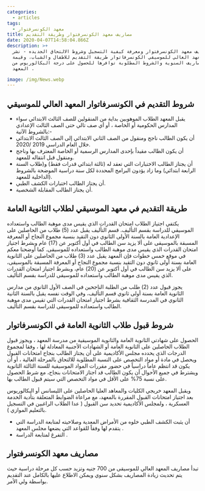 ```yaml
---
categories:
  - articles
tags:
  - معهد الكونسرفتوار
title: مصاريف معهد الكونسرفتوار وطريقة التقديم
date: 2020-04-07T14:58:04.866Z
description: >+
  مصاريف معهد الكونسرفتوار ومعرفة كيفية التسجيل وشروط الالتحاق الجديده - نشر
  المعهد العالي للموسيقي الكونسرفاتوار طريقة التقديم للاطفال والشباب، وقيمة
  المصاريف السنوية والشروط المطلوبة توافرها للحصول على درجة البكالوريوس من
  المعهد .

image: /img/News.webp
---
```

<!--StartFragment-->

## شروط التقديم في الكونسرفاتوار المعهد العالي للموسيقي

* يقبل المعهد الطلاب الموهوبين بداية من المنقولين للصف الثالث الابتدائي سواء المدارس الحكومية أو الخاصة ، أو أي صف تالي حتى الصف الثالث الإعدادي بالشروط الآتية:-
* أن يكون الطالب ناجح ومنقول من الصف الثاني الابتدائي إلى الصف الثالث الابتدائي خلال العام الدراسي 2019 /2020.
* أن يكون الطالب مقيداً بإحدى المدارس الرسمية أو الخاصة المعترف بها وناجح ومنقول قبل انتقاله للمعهد.
* أن يجتاز الطالب الاختبارات التي تعقد له (ثالثة ابتدائي قدرات فقط) و(طلاب السنة الرابعة ابتدائي) وما زاد يؤدون البرامج المحددة لكل سنة دراسية الموضحة بالشروط الداخلية للمعهد).
* أن يجتاز الطالب اختبارات الكشف الطبي.
* أن يجتاز الطالب المقابلة الشخصية.

<!--EndFragment-->

<!--StartFragment-->

## طريقة التقديم في معهد الموسيقي لطلاب الثانوية العامة

يكتفي اجتياز الطلاب امتحان القدرات الذي يقيس مدى موهبة الطالب واستعداده الموسيقي للدراسة بقسم التأليف. قسم التأليف يقبل عدد (5) طلاب من الحاصلين على الإعدادية العامة بالسنة الأولى الثانوي دون التقيد بنسبة مجموع النجاح أو المعرفة المسبقة بالموسيقى على ألا يزيد سن الطالب في أول أكتوبر عن (17) عام وبشرط اجتياز امتحان القدرات الذي يقيس مدى موهبة الطالب واستعداده للموسيقى. كما أوضحنا معكم في موقع خمس خطوات فإن المعهد يقبل عدد (3) طلاب من الحاصلين على الثانوية العامة بسنة أولى ثانوي دون التقيد بنسبة مجموع النجاح أو المعرفة المسبقة بالموسيقى، على ألا يزيد سن الطالب في أول أكتوبر عن (20) عام، وبشرط اجتياز امتحان القدرات الذي يقيس مدى موهبة الطالب واستعداده للموسيقى للدراسة بقسم التأليف.

يجوز قبول عدد (2) طلب من الطلبة الناجحين في الصف الأول الثانوي من مدارس الثانوية العامة بسنة أولى ثانوي قسم التأليف، وفي الوقت نفسه يقبل بالسنة الثانية الثانوي في المدرسة الثقافية بشرط اجتياز امتحان القدرات التي تقيس مدى موهبة الطالب واستعداده للموسيقى للدراسة بقسم التأليف.

## شروط قبول طلاب الثانوية العامة في الكونسرفاتوار

الحصول على شهادتي الثانوية العامة والثانوية الموسيقية من مدرسة المعهد ، ويجوز قبول الطلاب الحاصلين على الثانوية العامة أو الشهادات الأجنبية المعادلة لها ، وفقا لمجموع الدرجات الذى يحدده مجلس الأكاديمية على أن يجتاز الطالب بنجاح امتحانات القبول ويحصل في مادة أو مواد التخصص على النسبة المطلوبة للالتحاق بالمرحلة العالية ، أو أن يكون قد انتظم عاماً دراسياً في حضور مقررات المواد الموسيقية للسنة الثالثة الثانوية ويشترط في جميع الأحوال أن يكون الطالب قد اجتاز الامتحانات بنجاح، مع شرط الحصول على نسبة 75% على الأقل في مواد التخصص التي سيتم قبول الطالب بها.

ويقبل المعهد خريجي الكليات والمعاهد العليا الحاصلين على الليسانس أو البكالوريوس بعد اجتياز امتحانات القبول المقررة بالمعهد، مع مراعاة الضوابط المتعلقة بتأدية الخدمة العسكرية ، ولمجلس الأكاديمية تحديد سن القبول ( عدا الطلاب الراغبين في التسجيل بالتعليم الموازي ).

* أن يثبت الكشف الطبي خلوه من الأمراض المعدية وصلاحيته لمتابعة الدراسة التي يتقدم لها وفقاً للقواعد التي يضعها مجلس المعهد .
* التفرغ لمتابعة الدراسة .

<!--EndFragment-->

<!--StartFragment-->

## مصاريف معهد الكونسرفتوار

تبدأ مصاريف المعهد العالي للموسيقى من 700 جنيه وتزيد حسب كل مرحلة دراسية حيث يتم تحديث زيادة المصاريف بشكل سنوي ويمكن الاطلاع عليها بالكامل عند التقديم بواسطة ولي الأمر.

<!--EndFragment-->